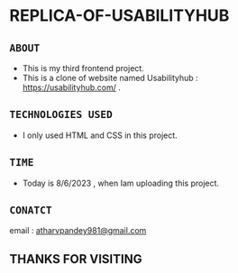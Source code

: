 # REPLICA-OF-USABILITYHUB
## `ABOUT`
* This is my third frontend project.
* This is a clone of website named Usabilityhub : <https://usabilityhub.com/> .
## `TECHNOLOGIES USED`
* I only used HTML and CSS in this project.
## `TIME`
* Today is 8/6/2023 , when Iam uploading this project.
## `CONATCT`
email : <atharvpandey981@gmail.com>
## THANKS FOR VISITING
